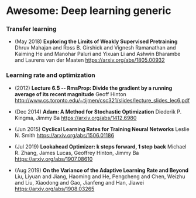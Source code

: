 # Awesome: Deep learning generic

### Transfer learning

- (May 2018) **Exploring the Limits of Weakly Supervised Pretraining**
  Dhruv Mahajan and
               Ross B. Girshick and
               Vignesh Ramanathan and
               Kaiming He and
               Manohar Paluri and
               Yixuan Li and
               Ashwin Bharambe and
               Laurens van der Maaten
  https://arxiv.org/abs/1805.00932



### Learning rate and optimization
- (2012) **Lecture 6.5 -- RmsProp: Divide the gradient by a running average of its recent magnitude**
  Geoff Hinton
  http://www.cs.toronto.edu/~tijmen/csc321/slides/lecture_slides_lec6.pdf
  
- (Dec 2014) **Adam: A Method for Stochastic Optimization**
  Diederik P. Kingma, Jimmy Ba
  https://arxiv.org/abs/1412.6980

- (Jun 2015) **Cyclical Learning Rates for Training Neural Networks**
  Leslie N. Smith
  https://arxiv.org/abs/1506.01186
  
- (Jul 2019) **Lookahead Optimizer: k steps forward, 1 step back**
  Michael R. Zhang, James Lucas, Geoffrey Hinton, Jimmy Ba
  https://arxiv.org/abs/1907.08610

- (Aug 2019) **On the Variance of the Adaptive Learning Rate and Beyond**
  Liu, Liyuan and Jiang, Haoming and He, Pengcheng and Chen, Weizhu and Liu, Xiaodong and Gao, Jianfeng and Han, Jiawei
  https://arxiv.org/abs/1908.03265
